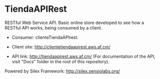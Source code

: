 TiendaAPIRest
=============

RESTful Web Service API. Basic online store developed to see how a RESTful API works, being consumed by a client.

- Consumer: clienteTiendaAPIrest.

- Client site: http://clientetiendaapirest.aws.af.cm/

- API link: http://tiendaapirest.aws.af.cm/ (For documentation of the API, visit "Docs" folder in the root of this repository).

Powered by Silex Framework: http://silex.sensiolabs.org/

